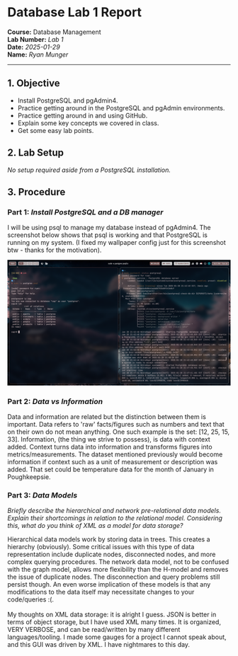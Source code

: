 # Database Lab 1 Report 

**Course:** Database Management\
**Lab Number:** *Lab 1*\
**Date:** *2025-01-29*\
**Name:** *Ryan Munger*

---

## 1. Objective
* Install PostgreSQL and pgAdmin4.
* Practice getting around in the PostgreSQL and pgAdmin environments.
* Practice getting around in and using GitHub.
* Explain some key concepts we covered in class.
* Get some easy lab points.


## 2. Lab Setup

*No setup required aside from a PostgreSQL installation.*

## 3. Procedure

### Part 1: *Install PostgreSQL and a DB manager*

I will be using psql to manage my database instead of pgAdmin4. The screenshot below shows that psql is working and that PostgreSQL is running on my system. (I fixed my wallpaper config just for this screenshot btw - thanks for the motivation).

![Proof of Installation](./img/postgres_psql_installed.jpg)

### Part 2: *Data vs Information*

Data and information are related but the distinction between them is important. Data refers to 'raw' facts/figures such as numbers and text that on their own do not mean anything. One such example is the set: [12, 25, 15, 33]. Information, (the thing we strive to possess), is data with context added. Context turns data into information and transforms figures into metrics/measurements. The dataset mentioned previously would become information if context such as a unit of measurement or description was added. That set could be temperature data for the month of January in Poughkeepsie.

### Part 3: *Data Models*

*Briefly describe the hierarchical and network pre-relational data models. Explain their shortcomings in relation to the relational model. Considering this, what do you think of XML as a model for data storage?*

Hierarchical data models work by storing data in trees. This creates a hierarchy (obviously). Some critical issues with this type of data representation include duplicate nodes, disconnected nodes, and more complex querying procedures. The network data model, not to be confused with the graph model, allows more flexibility than the H-model and removes the issue of duplicate nodes. The disconnection and query problems still persist though. An even worse implication of these models is that any modifications to the data itself may necessitate changes to your code/queries :(.
<br>
<br>
My thoughts on XML data storage: it is alright I guess. JSON is better in terms of object storage, but I have used XML many times. It is organized, VERY VERBOSE, and can be read/written by many different languages/tooling. I made some gauges for a project I cannot speak about, and this GUI was driven by XML. I have nightmares to this day.
